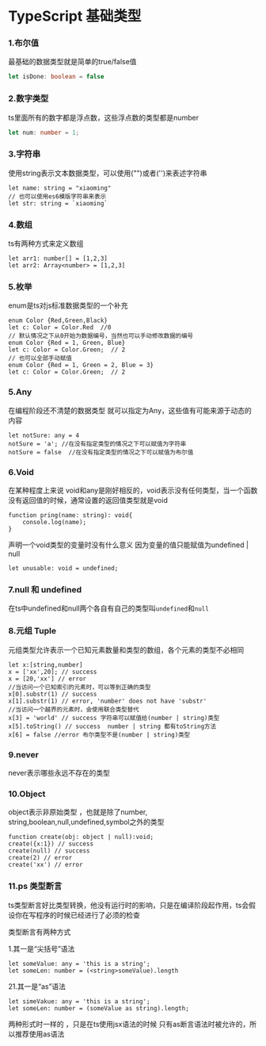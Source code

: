 # TypeScript 基础类型

### 1.布尔值

最基础的数据类型就是简单的true/false值

```typescript
let isDone: boolean = false
```

### 2.数字类型

ts里面所有的数字都是浮点数，这些浮点数的类型都是number

```typescript
let num: number = 1;
```

### 3.字符串

使用string表示文本数据类型，可以使用("")或者('')来表述字符串

```
let name: string = "xiaoming"
// 也可以使用es6模版字符串来表示
let str: string = `xiaoming`
```

### 4.数组

ts有两种方式来定义数组

```
let arr1: number[] = [1,2,3]
let arr2: Array<number> = [1,2,3]
```

### 5.枚举

enum是ts对js标准数据类型的一个补充

```
enum Color {Red,Green,Black}
let c: Color = Color.Red  //0  
// 默认情况之下从0开始为数据编号，当然也可以手动修改数据的编号
enum Color {Red = 1, Green, Blue}
let c: Color = Color.Green;  // 2
// 也可以全部手动赋值
enum Color {Red = 1, Green = 2, Blue = 3}
let c: Color = Color.Green;  // 2
```

### 5.Any

在编程阶段还不清楚的数据类型  就可以指定为Any，这些值有可能来源于动态的内容

```
let notSure: any = 4
notSure = 'a'; //在没有指定类型的情况之下可以赋值为字符串
notSure = false  //在没有指定类型的情况之下可以赋值为布尔值
```

### 6.Void

在某种程度上来说 void和any是刚好相反的，void表示没有任何类型，当一个函数没有返回值的时候，通常设置的返回值类型就是void

```
function pring(name: string): void{
	console.log(name);
}
```

声明一个void类型的变量时没有什么意义  因为变量的值只能赋值为undefined  | null

```
let unusable: void = undefined;
```

### 7.null 和 undefined

在ts中undefined和null两个各自有自己的类型叫`undefined`和`null`

### 8.元组 Tuple

元组类型允许表示一个已知元素数量和类型的数组，各个元素的类型不必相同

```
let x:[string,number]
x = ['xx',20]; // success
x = [20,'xx'] // error
//当访问一个已知索引的元素时，可以等到正确的类型
x[0].substr(1) // success
x[1].substr(1) // error, 'number' does not have 'substr'
//当访问一个越界的元素时，会使用联合类型替代
x[3] = 'world' // success 字符串可以赋值给(number | string)类型
x[5].toString() // success  number | string 都有toString方法
x[6] = false //error 布尔类型不是(number | string)类型
```

### 9.never

never表示哪些永远不存在的类型

### 10.Object

object表示非原始类型  ，也就是除了number, string,boolean,null,undefined,symbol之外的类型

```
function create(obj: object | null):void;
create({x:1}) // success
create(null) // success
create(2) // error
create('xx') // error
```

### 11.ps 类型断言

ts类型断言好比类型转换，他没有运行时的影响，只是在编译阶段起作用，ts会假设你在写程序的时候已经进行了必须的检查

类型断言有两种方式

1.其一是“尖括号”语法

```
let someValue: any = 'this is a string';
let someLen: number = (<string>someValue).length
```

21.其一是“as”语法

```
let simeVakue: any = 'this is a string';
let someLen: number = (someValue as string).length;
```

两种形式时一样的 ，只是在ts使用jsx语法的时候  只有as断言语法时被允许的，所以推荐使用as语法
